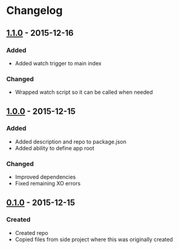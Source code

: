 # Changelog

## [1.1.0] - 2015-12-16

### Added

- Added watch trigger to main index

### Changed

- Wrapped watch script so it can be called when needed

## [1.0.0] - 2015-12-15

### Added

- Added description and repo to package.json
- Added ability to define app root

### Changed

- Improved dependencies
- Fixed remaining XO errors

## [0.1.0] - 2015-12-15

### Created

- Created repo
- Copied files from side project where this was originally created

[1.1.0]: https://github.com/Macrofig/plain-static/releases/tag/v1.1.0
[1.0.0]: https://github.com/Macrofig/plain-static/releases/tag/v1.0.0
[0.1.0]: https://github.com/Macrofig/plain-static/releases/tag/v0.1.0
